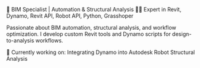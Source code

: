 🚀 BIM Specialist | Automation & Structural Analysis
👷‍♂️ Expert in Revit, Dynamo, Revit API, Robot API, Python, Grasshoper

Passionate about BIM automation, structural analysis, and workflow optimization. I develop custom Revit tools and Dynamo scripts for design-to-analysis workflows.

🔧 Currently working on: Integrating Dynamo into Autodesk Robot Structural Analysis
